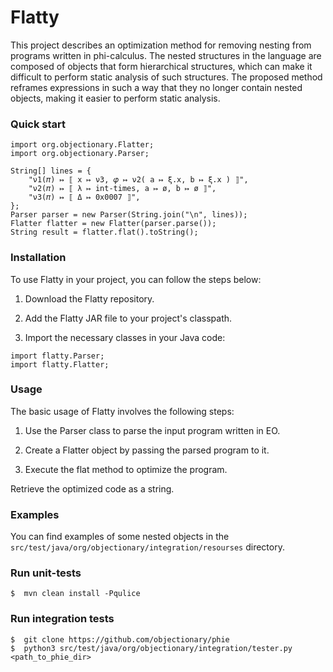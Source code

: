 # Flatty

This project describes an optimization method for removing nesting from programs written in phi-calculus. The nested structures in the language are composed of objects that form hierarchical structures, which can make it difficult to perform static analysis of such structures. The proposed method reframes expressions in such a way that they no longer contain nested objects, making it easier to perform static analysis.

### Quick start

```
import org.objectionary.Flatter;
import org.objectionary.Parser;

String[] lines = {
    "ν1(𝜋) ↦ ⟦ x ↦ ν3, 𝜑 ↦ ν2( a ↦ ξ.x, b ↦ ξ.x ) ⟧",
    "ν2(𝜋) ↦ ⟦ λ ↦ int-times, a ↦ ø, b ↦ ø ⟧",
    "ν3(𝜋) ↦ ⟦ Δ ↦ 0x0007 ⟧",
};
Parser parser = new Parser(String.join("\n", lines));
Flatter flatter = new Flatter(parser.parse());
String result = flatter.flat().toString();
```

### Installation
To use Flatty in your project, you can follow the steps below:

1. Download the Flatty repository.

2. Add the Flatty JAR file to your project's classpath.

3. Import the necessary classes in your Java code:
```
import flatty.Parser;
import flatty.Flatter;
```

### Usage

The basic usage of Flatty involves the following steps:

1. Use the Parser class to parse the input program written in EO.

2. Create a Flatter object by passing the parsed program to it.

3. Execute the flat method to optimize the program.

Retrieve the optimized code as a string.

### Examples

You can find examples of some nested objects in the `src/test/java/org/objectionary/integration/resourses` directory.

### Run unit-tests

    $  mvn clean install -Pqulice

### Run integration tests

    $  git clone https://github.com/objectionary/phie
    $  python3 src/test/java/org/objectionary/integration/tester.py <path_to_phie_dir>
